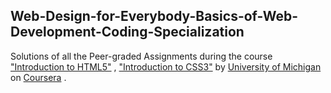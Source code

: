 ## Web-Design-for-Everybody-Basics-of-Web-Development-Coding-Specialization

Solutions of all the Peer-graded Assignments during the course 
["Introduction to HTML5"](https://www.coursera.org/learn/html) ,
["Introduction to CSS3"](https://www.coursera.org/learn/introcss) 
by
[University of Michigan](https://www.coursera.org/umich) on 
[Coursera](https://www.coursera.org/) .
